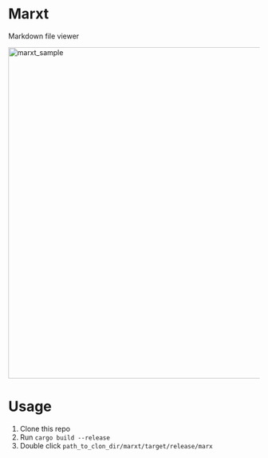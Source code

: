 # Marxt

Markdown file viewer

<img width="663" alt="marxt_sample" src="https://user-images.githubusercontent.com/748411/173194114-8c856bee-ec8f-427f-964f-ad22443b3abc.png">

# Usage

1. Clone this repo
2. Run `cargo build --release`
3. Double click `path_to_clon_dir/marxt/target/release/marx`